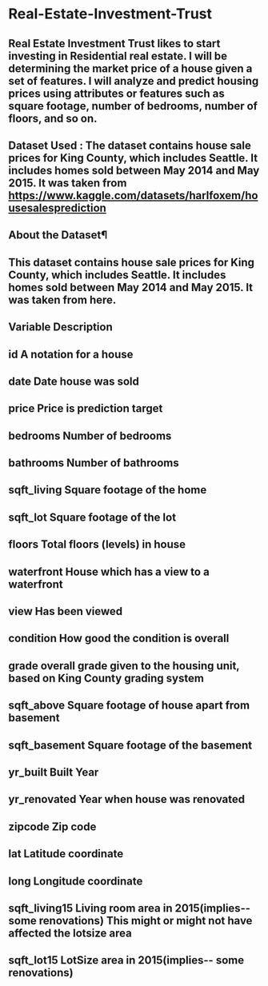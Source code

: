 # Real-Estate-Investment-Trust
## Real Estate Investment Trust likes to start investing in Residential real estate. I will be determining the market price of a house given a set of features. I will analyze and predict housing prices using attributes or features such as square footage, number of bedrooms, number of floors, and so on. 
## Dataset Used : The dataset contains house sale prices for King County, which includes Seattle. It includes homes sold between May 2014 and May 2015. It was taken from https://www.kaggle.com/datasets/harlfoxem/housesalesprediction

## About the Dataset¶
## This dataset contains house sale prices for King County, which includes Seattle. It includes homes sold between May 2014 and May 2015. It was taken from here. 
## Variable	                      Description
## id	                         A notation for a house
## date	                       Date house was sold
## price	                     Price is prediction target
## bedrooms	                   Number of bedrooms
## bathrooms	                 Number of bathrooms
## sqft_living	               Square footage of the home
## sqft_lot	                   Square footage of the lot
## floors	                     Total floors (levels) in house
## waterfront	                 House which has a view to a waterfront
## view	                       Has been viewed
## condition	                 How good the condition is overall
## grade	overall              grade given to the housing unit, based on King County grading system
## sqft_above	                 Square footage of house apart from basement
## sqft_basement	             Square footage of the basement
## yr_built	                   Built Year
## yr_renovated	               Year when house was renovated
## zipcode	                   Zip code
## lat	                       Latitude coordinate
## long	                       Longitude coordinate
## sqft_living15	             Living room area in 2015(implies-- some renovations) This might or might not have affected the lotsize area
## sqft_lot15	                 LotSize area in 2015(implies-- some renovations)

